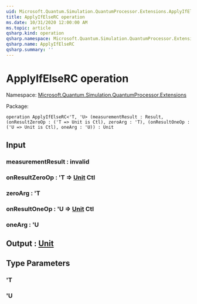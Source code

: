 ```yaml
---
uid: Microsoft.Quantum.Simulation.QuantumProcessor.Extensions.ApplyIfElseRC
title: ApplyIfElseRC operation
ms.date: 10/31/2020 12:00:00 AM
ms.topic: article
qsharp.kind: operation
qsharp.namespace: Microsoft.Quantum.Simulation.QuantumProcessor.Extensions
qsharp.name: ApplyIfElseRC
qsharp.summary: ''
---
```


# ApplyIfElseRC operation

Namespace: [Microsoft.Quantum.Simulation.QuantumProcessor.Extensions](xref:Microsoft.Quantum.Simulation.QuantumProcessor.Extensions)

Package: [](https://nuget.org/packages/)




```qsharp
operation ApplyIfElseRC<'T, 'U> (measurementResult : Result, (onResultZeroOp : ('T => Unit is Ctl), zeroArg : 'T), (onResultOneOp : ('U => Unit is Ctl), oneArg : 'U)) : Unit
```


## Input

### measurementResult : __invalid<Result>__




### onResultZeroOp : 'T => [Unit](xref:microsoft.quantum.lang-ref.unit) Ctl




### zeroArg : 'T




### onResultOneOp : 'U => [Unit](xref:microsoft.quantum.lang-ref.unit) Ctl




### oneArg : 'U





## Output : [Unit](xref:microsoft.quantum.lang-ref.unit)



## Type Parameters

### 'T


### 'U

